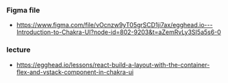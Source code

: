 ### Figma file 

- https://www.figma.com/file/vOcnzw9yT05grSCD1ji7ax/egghead.io---Introduction-to-Chakra-UI?node-id=802-9203&t=aZemRvLy3SI5a5s6-0

### lecture

- https://egghead.io/lessons/react-build-a-layout-with-the-container-flex-and-vstack-component-in-chakra-ui